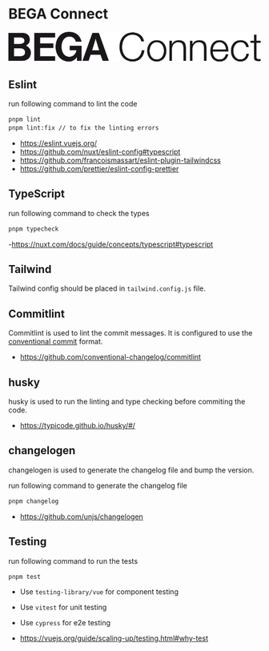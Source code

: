 # BEGA Connect

![Logo](./docs/logo.svg)

## Eslint

run following command to lint the code

```sh
pnpm lint
pnpm lint:fix // to fix the linting errors
```

- https://eslint.vuejs.org/
- https://github.com/nuxt/eslint-config#typescript
- https://github.com/francoismassart/eslint-plugin-tailwindcss
- https://github.com/prettier/eslint-config-prettier

## TypeScript

run following command to check the types

```sh
pnpm typecheck
```

-https://nuxt.com/docs/guide/concepts/typescript#typescript

## Tailwind

Tailwind config should be placed in `tailwind.config.js` file.

## Commitlint

Commitlint is used to lint the commit messages. It is configured to use the [conventional commit](https://www.conventionalcommits.org/en/v1.0.0/) format.

- https://github.com/conventional-changelog/commitlint

## husky

husky is used to run the linting and type checking before commiting the code.

- https://typicode.github.io/husky/#/

## changelogen

changelogen is used to generate the changelog file and bump the version.

run following command to generate the changelog file

```sh
pnpm changelog
```

- https://github.com/unjs/changelogen

## Testing

run following command to run the tests

```sh
pnpm test
```

- Use `testing-library/vue` for component testing
- Use `vitest` for unit testing
- Use `cypress` for e2e testing

- https://vuejs.org/guide/scaling-up/testing.html#why-test
